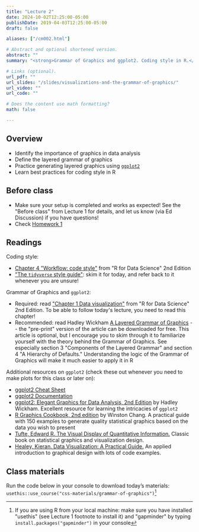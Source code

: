 ```yaml
---
title: "Lecture 2"
date: 2024-10-02T12:25:00-05:00
publishDate: 2019-04-03T12:25:00-05:00
draft: false

aliases: ["/cm002.html"]

# Abstract and optional shortened version.
abstract: ""
summary: "<strong>Grammar of Graphics and ggplot2. Coding style in R.</strong>"

# Links (optional).
url_pdf: ""
url_slides: "/slides/visualizations-and-the-grammar-of-graphics/"
url_video: ""
url_code: ""

# Does the content use math formatting?
math: false

---
```




## Overview

* Identify the importance of graphics in data analysis
* Define the layered grammar of graphics
* Practice generating layered graphics using [`ggplot2`](https://github.com/hadley/ggplot2)
* Learn best practices for coding style in R


## Before class

* Make sure your setup is completed and works as expected! See the "Before class" from Lecture 1 for details, and let us know (via Ed Discussion) if you have questions!
* Check [Homework 1](https://computing-soc-sci.netlify.app/homework/edit-readme/)


## Readings

Coding style:
* [Chapter 4 "Workflow: code style"](https://r4ds.hadley.nz/workflow-style) from "R for Data Science" 2nd Edition
* ["The `tidyverse` style guide"](https://style.tidyverse.org/index.html): skim it for today, and refer back to it whenever you are unsure!

Grammar of Graphics and `ggplot2`:
* Required: read ["Chapter 1 Data visualization"](https://r4ds.hadley.nz/data-visualize) from "R for Data Science" 2nd Edition. To be able to follow today's lecture, you need to read this chapter! 
* Recommended: read Hadley Wickham [A Layered Grammar of Graphics](https://vita.had.co.nz/papers/layered-grammar.html) -- the "pre-print" version of the article can be downloaded for free. This article is optional, but I encourage you to skim through it to familiarize yourself with the theory behind the Grammar of Graphics. See especially section 3 "Components of the Layered Grammar" and section 4 "A Hierarchy of Defaults." Understanding the logic of the Grammar of Graphics will make it much easier to apply it in R
    
Additional resources on `ggplot2` (check these out whenever you need to make plots for this class or later on):
* [ggplot2 Cheat Sheet](https://raw.githubusercontent.com/rstudio/cheatsheets/main/data-visualization.pdf)
* [ggplot2 Documentation](https://ggplot2.tidyverse.org/index.html)
* [ggplot2: Elegant Graphics for Data Analysis, 2nd Edition](https://ggplot2-book.org/) by Hadley Wickham. Excellent resource for learning the intricacies of `ggplot2`
* [R Graphics Cookbook, 2nd edition](https://r-graphics.org/) by Winston Chang. A practical guide with 150 examples to generate quality statistical graphics based on the data you wish to present
* [Tufte, Edward R. The Visual Display of Quantitative Information.](https://www.edwardtufte.com/tufte/books_vdqi) Classic book on statistical graphics and visualization design.
* [Healey, Kieran. Data Visualization: A Practical Guide.](https://socviz.co/) An applied introduction to graphical design with lots of code examples.


## Class materials

<!--
In-class materials (exercises and code) will be posted here shortly before class.
-->

Run the code below in your console to download today’s materials: `usethis::use_course("css-materials/grammar-of-graphics")`[^local]

<!--
More info
* [The Grammar of Graphics](/notes/grammar-of-graphics/)
Exercise solutions can be found [here](https://jrnold.github.io/r4ds-exercise-solutions/).
ggplot2:
* Why do we learn the `ggplot2` graphics library and not the base [`graphics`](https://cran.r-project.org/web/views/Graphics.html) system? David Robinson explains it well in [Don't teach built-in plotting to beginners (teach ggplot2)](http://varianceexplained.org/r/teach_ggplot2_to_beginners/), and follows up with a defense of `ggplot2` in [Why I use ggplot2](http://varianceexplained.org/r/why-I-use-ggplot2/)
-->

[^local]: If you are using R from your local machine: make sure you have installed "usethis" (see Lecture 1 footnote to install it) and  "gapminder" by typing `install.packages("gapminder")` in your console 
